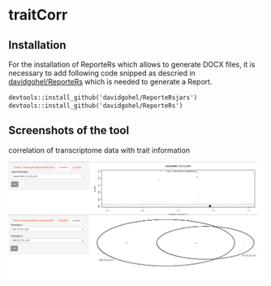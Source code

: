 # traitCorr

##

## Installation

For the installation of ReporteRs which allows to generate DOCX files, it is necessary
to add following code snipped as descried in [davidgohel/ReporteRs](https://github.com/davidgohel/ReporteRs)
which is needed to generate a Report.
```
devtools::install_github('davidgohel/ReporteRsjars')
devtools::install_github('davidgohel/ReporteRs')
```

## Screenshots of the tool

correlation of transcriptome data with trait information

![traitCorr](https://github.com/nthomasCUBE/traitCorr/blob/master/pix/Figure1.png)
